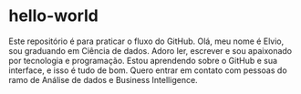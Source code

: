 # hello-world
Este repositório é para praticar o fluxo do GitHub.
Olá, meu nome é Elvio, sou graduando em Ciência de dados. 
Adoro ler, escrever e sou apaixonado por tecnologia e programação.
Estou aprendendo sobre o GitHub e sua interface, e isso é tudo de bom.
Quero entrar em contato com pessoas do ramo de Análise de dados e Business Intelligence.
